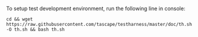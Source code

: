 To setup test development environment, run the following line in console:  

`cd && wget https://raw.githubusercontent.com/tascape/testharness/master/doc/th.sh -O th.sh && bash th.sh`  
